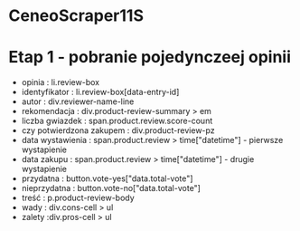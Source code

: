 # CeneoScraper11S
# Etap 1 - pobranie pojedynczeej opinii 
- opinia    : li.review-box
- identyfikator     : li.review-box[data-entry-id]
- autor     : div.reviewer-name-line
- rekomendacja      : div.product-review-summary > em
- liczba gwiazdek       : span.product.review.score-count
- czy potwierdzona zakupem      : div.product-review-pz
- data wystawienia      : span.product.review > time["datetime"] - pierwsze wystapienie
- data zakupu   : span.product.review > time["datetime"] - drugie wystapienie
- przydatna     : button.vote-yes["data.total-vote"]
- nieprzydatna      : button.vote-no["data.total-vote"]
- treść     : p.product-review-body
- wady      : div.cons-cell > ul
- zalety  :div.pros-cell > ul
